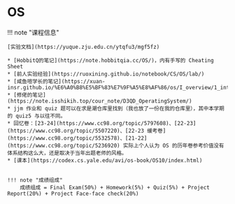 # OS

!!! note "课程信息"

    [实验文档](https://yuque.zju.edu.cn/ytqfu3/mgf5fz)

    * [HobbitQ的笔记](https://note.hobbitqia.cc/OS/)，内有手写的 Cheating Sheet
    * [前人实验经验](https://ruoxining.github.io/notebook/CS/OS/lab/)
    * [咸鱼喧学长的笔记](https://xuan-insr.github.io/%E6%A0%B8%E5%BF%83%E7%9F%A5%E8%AF%86/os/I_overview/1_intro/)
    * [修佬的笔记](https://note.isshikih.top/cour_note/D3QD_OperatingSystem/)
    * jjm 作业和 quiz 题可以在求是潮仓库里找到（我也放了一份在我的仓库里），其中本学期的 quiz5 与以往不同。
    * 回忆卷：[23-24](https://www.cc98.org/topic/5797608)、[22-23](https://www.cc98.org/topic/5507220)、[22-23 缓考卷](https://www.cc98.org/topic/5532578)、[21-22](https://www.cc98.org/topic/5236920) 实际上个人认为 OS 的历年卷参考价值没有体系结构这么大，还是取决于当年出题老师的风格。
    * [课本](https://codex.cs.yale.edu/avi/os-book/OS10/index.html)


    !!! note "成绩组成"
        成绩组成 = Final Exam(50%) + Homework(5%) + Quiz(5%) + Project Report(20%) + Project Face-face check(20%)

